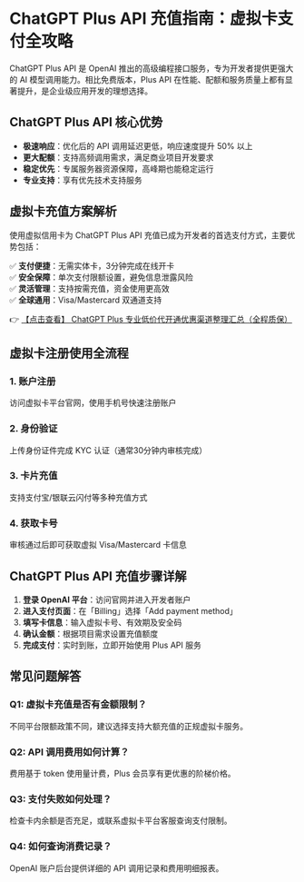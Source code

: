 # ChatGPT Plus API 充值指南：虚拟卡支付全攻略

ChatGPT Plus API 是 OpenAI 推出的高级编程接口服务，专为开发者提供更强大的 AI 模型调用能力。相比免费版本，Plus API 在性能、配额和服务质量上都有显著提升，是企业级应用开发的理想选择。

## ChatGPT Plus API 核心优势

- **极速响应**：优化后的 API 调用延迟更低，响应速度提升 50% 以上
- **更大配额**：支持高频调用需求，满足商业项目开发要求
- **稳定优先**：专属服务器资源保障，高峰期也能稳定运行
- **专业支持**：享有优先技术支持服务

## 虚拟卡充值方案解析

使用虚拟信用卡为 ChatGPT Plus API 充值已成为开发者的首选支付方式，主要优势包括：

✅ **支付便捷**：无需实体卡，3分钟完成在线开卡  
✅ **安全保障**：单次支付限额设置，避免信息泄露风险  
✅ **灵活管理**：支持按需充值，资金使用更高效  
✅ **全球通用**：Visa/Mastercard 双通道支持

👉 [【点击查看】 ChatGPT Plus 专业低价代开通优惠渠道整理汇总（全程质保）](https://bit.ly/DaiKai)

## 虚拟卡注册使用全流程

### 1. 账户注册
访问虚拟卡平台官网，使用手机号快速注册账户

### 2. 身份验证
上传身份证件完成 KYC 认证（通常30分钟内审核完成）

### 3. 卡片充值
支持支付宝/银联云闪付等多种充值方式

### 4. 获取卡号
审核通过后即可获取虚拟 Visa/Mastercard 卡信息

## ChatGPT Plus API 充值步骤详解

1. **登录 OpenAI 平台**：访问官网并进入开发者账户
2. **进入支付页面**：在「Billing」选择「Add payment method」
3. **填写卡信息**：输入虚拟卡号、有效期及安全码
4. **确认金额**：根据项目需求设置充值额度
5. **完成支付**：实时到账，立即开始使用 Plus API 服务

## 常见问题解答

### Q1: 虚拟卡充值是否有金额限制？
不同平台限额政策不同，建议选择支持大额充值的正规虚拟卡服务。

### Q2: API 调用费用如何计算？
费用基于 token 使用量计费，Plus 会员享有更优惠的阶梯价格。

### Q3: 支付失败如何处理？
检查卡内余额是否充足，或联系虚拟卡平台客服查询支付限制。

### Q4: 如何查询消费记录？
OpenAI 账户后台提供详细的 API 调用记录和费用明细报表。